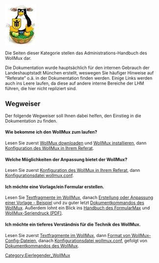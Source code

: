 ![Eierlegender WollMux](100px-Wollmux.jpg "Eierlegender WollMux")

Die Seiten dieser Kategorie stellen das Administrations-Handbuch des WollMux dar.

Die Dokumentation wurde hauptsächlich für den internen Gebrauch der Landeshauptstadt München erstellt, weswegen Sie häufiger Hinweise auf “Referate” o.ä. in der Dokumentation finden werden. Einige Links werden auch ins Leere laufen, da diese auf andere interne Bereiche der LHM führen, die hier nicht repliziert sind.

Wegweiser
---------

Der folgende Wegweiser soll Ihnen dabei helfen, den Einstieg in die Dokumentation zu finden.

#### Wie bekomme ich den WollMux zum laufen?

Lesen Sie zuerst [WollMux downloaden](../Hauptseite.md) und [WollMux installieren](../WollMux_installieren.md), dann [Konfiguration des WollMux in Ihrem Referat](Konfiguration_des_WollMux_in_Ihrem_Referat.md).

#### Welche Möglichkeiten der Anpassung bietet der WollMux?

Lesen Sie zuerst [Konfiguration des WollMux in Ihrem Referat](Konfiguration_des_WollMux_in_Ihrem_Referat.md), dann [Konfigurationsdatei wollmux.conf](Konfigurationsdatei_wollmux_conf.md).

#### Ich möchte eine Vorlage/ein Formular erstellen.

Lesen Sie [Textfragmente im WollMux](Textfragmente_im_WollMux.md), danach [Erstellung oder Anpassung einer Vorlage - Beispiel](FormularMax/Erstellung_oder_Anpassung_einer_Vorlage_-_Beispiel.md) und zu guter letzt [Dokumentkommandos des WollMux](Dokumentkommandos_des_WollMux.md). Außerdem lohnt ein Blick ins [Handbuch des FormularMax](FormularMax/FormularMax.md) und [WollMux-Seriendruck (PDF)](http://www.wollmux.net/files/WollMux_Seriendruck.pdf).

#### Ich möchte ein tieferes Verständnis für die Technik des WollMux.

Lesen Sie zuerst [Textfragmente im WollMux](Textfragmente_im_WollMux.md), dann [Format von WollMux-Config-Dateien](Format_von_WollMux-Config-Dateien.md), danach [Konfigurationsdatei wollmux.conf](Konfigurationsdatei_wollmux_conf.md), gefolgt von [Dokumentkommandos des WollMux](Dokumentkommandos_des_WollMux.md).

<Category:Eierlegender_WollMux>
